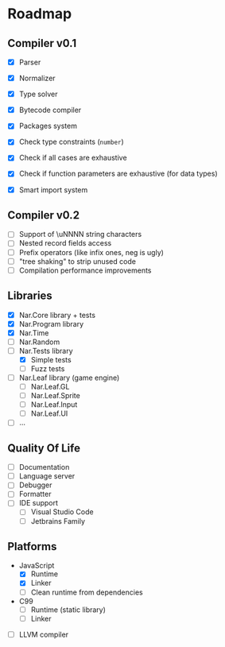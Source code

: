 # Roadmap

## Compiler v0.1
* [x] Parser
* [x] Normalizer
* [x] Type solver
* [x] Bytecode compiler
* [x] Packages system
* [x] Check type constraints (`number`)
* [x] Check if all cases are exhaustive
* [x] Check if function parameters are exhaustive (for data types)
* [x] Smart import system


## Compiler v0.2
* [ ] Support of \uNNNN string characters
* [ ] Nested record fields access
* [ ] Prefix operators (like infix ones, neg is ugly)
* [ ] "tree shaking" to strip unused code
* [ ] Compilation performance improvements
  
## Libraries
* [x] Nar.Core library + tests
* [x] Nar.Program library
* [x] Nar.Time
* [ ] Nar.Random
* [ ] Nar.Tests library
  * [x] Simple tests
  * [ ] Fuzz tests
* [ ] Nar.Leaf library (game engine)
  * [ ] Nar.Leaf.GL
  * [ ] Nar.Leaf.Sprite
  * [ ] Nar.Leaf.Input
  * [ ] Nar.Leaf.UI
* [ ] ...

## Quality Of Life
* [ ] Documentation
* [ ] Language server
* [ ] Debugger
* [ ] Formatter
* [ ] IDE support
  * [ ] Visual Studio Code
  * [ ] Jetbrains Family

## Platforms
* JavaScript
  * [x] Runtime
  * [x] Linker
  * [ ] Clean runtime from dependencies
* C99
  * [ ] Runtime (static library)
  * [ ] Linker
* [ ] LLVM compiler
